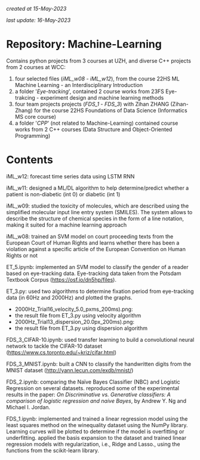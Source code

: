 *created at 15-May-2023*

*last update: 16-May-2023*

# Repository: Machine-Learning
Contains python projects from 3 courses at UZH, and diverse C++ projects from 2 courses at WCC:
1. four selected files (*iML_w08* - *iML_w12*), from the course 22HS ML Machine Learning - an Interdisciplinary Introduction
2. a folder '*Eye-tracking*', contained 2 course works from 23FS Eye-trakcing - experiment design and machine learning methods
3. four team projects projects (*FDS_1* - *FDS_3*) with Zihan ZHANG (Zihan-Zhang) for the course 22HS Foundations of Data Science (Informatics MS core course)
4. a folder '*CPP*' (not related to Machine-Learning) contained course works from 2 C++ courses (Data Structure and Object-Oriented Programming)

# Contents
iML_w12:
forecast time series data using LSTM RNN

iML_w11:
designed a ML/DL algorithm to help determine/predict whether a patient is non-diabetic (int 0) or diabetic (int 1)

iML_w09:
studied the toxicity of molecules, which are described using the simplified molecular input line entry system (SMILES). The system allows to describe the structure of chemical species in the form of a line notation, making it suited for a machine learning approach

iML_w08:
trained an SVM model on court proceeding texts from the European Court of Human Rights and learns whether there has been a violation against a specific article of the European Convention on Human Rights or not

ET_5.ipynb:
implemented an SVM model to classify the gender of a reader based on eye-tracking data. Eye-tracking data taken from the Potsdam Textbook Corpus (https://osf.io/dn5hp/files).

ET_3.py:
used two algorithms to determine fixation period from eye-tracking data (in 60Hz and 2000Hz) and plotted the graphs.
- 2000Hz_Trial16_velocity_5.0_pxms_200ms).png:
- the result file from ET_3.py using velocity algorithm
- 2000Hz_Trial13_dispersion_20.0px_200ms).png:
- the result file from ET_3.py using dispersion algorithm

FDS_3_CIFAR-10.ipynb:
used transfer learning to build a convolutional neural network to tackle the CIFAR-10 dataset (https://www.cs.toronto.edu/~kriz/cifar.html)

FDS_3_MNIST.ipynb:
built a CNN to classify the handwritten digits from the MNIST dataset (http://yann.lecun.com/exdb/mnist/)

FDS_2.ipynb:
comparing the Naïve Bayes Classifier (NBC) and Logistic Regression on several datasets. reproduced some of the experimental results in the paper: *On Discriminative vs. Generative classifiers: A comparison of logistic regression and naive Bayes*, by Andrew Y. Ng and Michael I. Jordan.

FDS_1.ipynb:
implemented and trained a linear regression model using the least squares method on the winequality dataset using the NumPy library. Learning curves will be plotted to determine if the model is overfitting or underfitting.
applied the basis expansion to the dataset and trained linear regression models with regularization, i.e., Ridge and Lasso., using the functions from the scikit-learn library.
